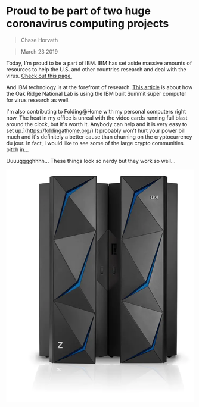 # Proud to be part of two huge coronavirus computing projects
> Chase Horvath

> March 23 2019

Today, I'm proud to be a part of IBM. IBM has set aside massive amounts of resources to help the U.S.
and other countries research and deal with the virus. 
[Check out this page.](https://www.ibm.com/thought-leadership/covid19/)


And IBM technology is at the forefront of research. [This article](https://www.ibm.com/blogs/nordic-msp/ibm-supercomputer-summit-attacks-coronavirus/) 
is about how the Oak Ridge National Lab is using the IBM built Summit super computer for virus research as well.


I'm also contributing to Folding@Home with my personal computers right now. The heat in my office is unreal
with the video cards running full blast around the clock, but it's worth it. 
Anybody can help and it is very easy to set up.](https://foldingathome.org/)
It probably won't hurt your power bill much and it's definitely a better cause than churning on the cryptocurrency du jour. 
In fact, I would like to see some of the large crypto communities pitch in...

Uuuugggghhhh... These things look so nerdy but they work so well...

![](https://raw.githubusercontent.com/SpaceShipChase/SpaceShipChase.github.io/master/Posts/2020-03-32/z_hardware_img-RT-z14-2x.webp)
